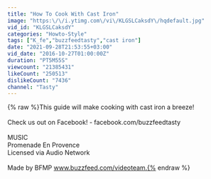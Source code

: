 ```yaml
---
title: "How To Cook With Cast Iron"
image: "https:\/\/i.ytimg.com\/vi\/KLGSLCaksdY\/hqdefault.jpg"
vid_id: "KLGSLCaksdY"
categories: "Howto-Style"
tags: ["K_fe","buzzfeedtasty","cast iron"]
date: "2021-09-28T21:53:55+03:00"
vid_date: "2016-10-27T01:00:00Z"
duration: "PT5M55S"
viewcount: "21385431"
likeCount: "250513"
dislikeCount: "7436"
channel: "Tasty"
---
```

{% raw %}This guide will make cooking with cast iron a breeze!<br /><br />Check us out on Facebook! - facebook.com/buzzfeedtasty<br /><br />MUSIC<br />Promenade En Provence<br />Licensed via Audio Network<br /><br />Made by BFMP www.buzzfeed.com/videoteam.{% endraw %}
